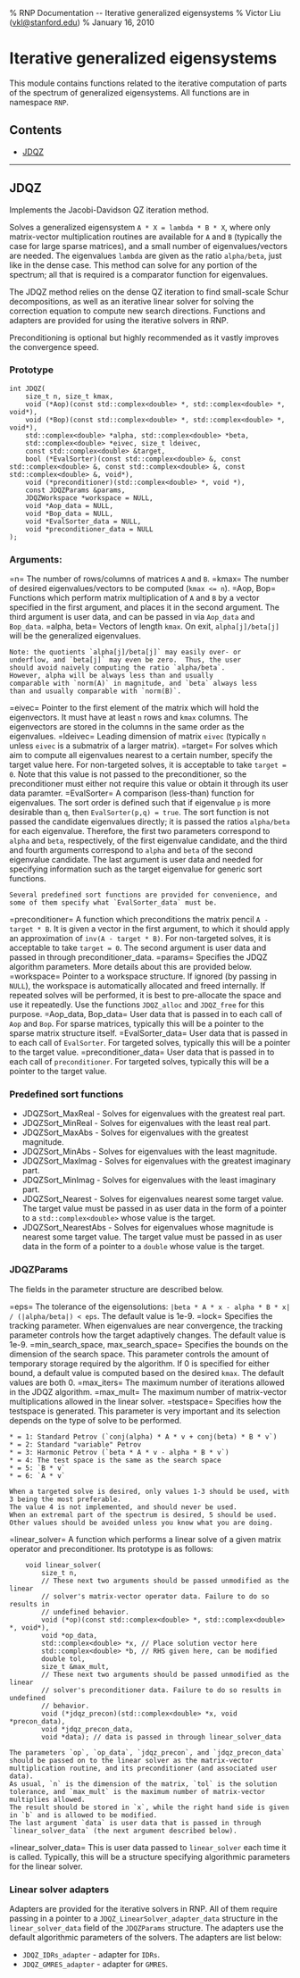 % RNP Documentation -- Iterative generalized eigensystems
% Victor Liu (vkl@stanford.edu)
% January 16, 2010
<style type="text/css">
@import url(rnp.css);
</style>

# Iterative generalized eigensystems

This module contains functions related to the iterative computation of parts of the spectrum of generalized eigensystems.
All functions are in namespace `RNP`.

## Contents

* [JDQZ](#RNP_JDQZ)

---
## JDQZ<a name="RNP_JDQZ" />

Implements the Jacobi-Davidson QZ iteration method.

Solves a generalized eigensystem `A * X = lambda * B * X`, where only matrix-vector multiplication routines are available for `A` and `B` (typically the case for large sparse matrices), and a small number of eigenvalues/vectors are needed.
The eigenvalues `lambda` are given as the ratio `alpha/beta`, just like in the dense case.
This method can solve for any portion of the spectrum; all that is required is a comparator function for eigenvalues.

The JDQZ method relies on the dense QZ iteration to find small-scale Schur decompositions, as well as an iterative linear solver for solving the correction equation to compute new search directions.
Functions and adapters are provided for using the iterative solvers in RNP.

Preconditioning is optional but highly recommended as it vastly improves the convergence speed.

### Prototype

	int JDQZ(
		size_t n, size_t kmax,
		void (*Aop)(const std::complex<double> *, std::complex<double> *, void*),
		void (*Bop)(const std::complex<double> *, std::complex<double> *, void*),
		std::complex<double> *alpha, std::complex<double> *beta,
		std::complex<double> *eivec, size_t ldeivec,
		const std::complex<double> &target,
		bool (*EvalSorter)(const std::complex<double> &, const std::complex<double> &, const std::complex<double> &, const std::complex<double> &, void*),
		void (*preconditioner)(std::complex<double> *, void *),
		const JDQZParams &params,
		JDQZWorkspace *workspace = NULL,
		void *Aop_data = NULL,
		void *Bop_data = NULL,
		void *EvalSorter_data = NULL,
		void *preconditioner_data = NULL
	);

### Arguments:

=n=
	The number of rows/columns of matrices `A` and `B`.
=kmax=
	The number of desired eigenvalues/vectors to be computed (`kmax <= n`).
=Aop, Bop=
	Functions which perform matrix multiplication of `A` and `B` by a vector specified in the first argument, and places it in the second argument.
	The third argument is user data, and can be passed in via `Aop_data` and `Bop_data`.
=alpha, beta=
	Vectors of length `kmax`.
	On exit, `alpha[j]/beta[j]` will be the generalized eigenvalues.

	Note: the quotients `alpha[j]/beta[j]` may easily over- or
	underflow, and `beta[j]` may even be zero.  Thus, the user
	should avoid naively computing the ratio `alpha/beta`.
	However, alpha will be always less than and usually
	comparable with `norm(A)` in magnitude, and `beta` always less
	than and usually comparable with `norm(B)`.
=eivec=
	Pointer to the first element of the matrix which will hold the eigenvectors.
	It must have at least `n` rows and `kmax` columns. The eigenvectors are stored in the columns in the same order as the eigenvalues.
=ldeivec=
	Leading dimension of matrix `eivec` (typically `n` unless `eivec` is a submatrix of a larger matrix).
=target=
	For solves which aim to compute all eigenvalues nearest to a certain number, specify the target value here.
	For non-targeted solves, it is acceptable to take `target = 0`.
	Note that this value is not passed to the preconditioner, so the preconditioner must either not require this value or obtain it through its user data paramter.
=EvalSorter=
	A comparison (less-than) function for eigenvalues. The sort order is defined such that if eigenvalue `p` is more desirable than `q`, then `EvalSorter(p,q) = true`.
	The sort function is not passed the candidate eigenvalues directly; it is passed the ratios `alpha/beta` for each eigenvalue.
	Therefore, the first two parameters correspond to `alpha` and `beta`, respectively, of the first eigenvalue candidate, and the third and fourth arguments correspond to `alpha` and `beta` of the second eigenvalue candidate.
	The last argument is user data and needed for specifying information such as the target eigenvalue for generic sort functions.
	
	Several predefined sort functions are provided for convenience, and some of them specify what `EvalSorter_data` must be.
=preconditioner=
	A function which preconditions the matrix pencil `A - target * B`.
	It is given a vector in the first argument, to which it should apply an approximation of `inv(A - target * B)`.
	For non-targeted solves, it is acceptable to take `target = 0`.
	The second argument is user data and passed in through preconditioner_data.
=params=
	Specifies the JDQZ algorithm parameters. More details about this are provided below.
=workspace=
	Pointer to a workspace structure. If ignored (by passing in `NULL`), the workspace is automatically allocated and freed internally.
	If repeated solves will be performed, it is best to pre-allocate the space and use it repeatedly.
	Use the functions `JDQZ_alloc` and `JDQZ_free` for this purpose.
=Aop_data, Bop_data=
	User data that is passed in to each call of `Aop` and `Bop`. For sparse matrices, typically this will be a pointer to the sparse matrix structure itself.
=EvalSorter_data=
	User data that is passed in to each call of `EvalSorter`. For targeted solves, typically this will be a pointer to the target value.
=preconditioner_data=
	User data that is passed in to each call of `preconditioner`. For targeted solves, typically this will be a pointer to the target value.

### Predefined sort functions

* JDQZSort_MaxReal - Solves for eigenvalues with the greatest real part.
* JDQZSort_MinReal - Solves for eigenvalues with the least real part.
* JDQZSort_MaxAbs - Solves for eigenvalues with the greatest magnitude.
* JDQZSort_MinAbs - Solves for eigenvalues with the least magnitude.
* JDQZSort_MaxImag - Solves for eigenvalues with the greatest imaginary part.
* JDQZSort_MinImag - Solves for eigenvalues with the least imaginary part.
* JDQZSort_Nearest - Solves for eigenvalues nearest some target value. The target value must be passed in as user data in the form of a pointer to a `std::complex<double>` whose value is the target.
* JDQZSort_NearestAbs - Solves for eigenvalues whose magnitude is nearest some target value. The target value must be passed in as user data in the form of a pointer to a `double` whose value is the target.

### JDQZParams

The fields in the parameter structure are described below.

=eps=
	The tolerance of the eigensolutions: `|beta * A * x - alpha * B * x| / (|alpha/beta|) < eps`.
	The default value is 1e-9.
=lock=
	Specifies the tracking parameter.
	When eigenvalues are near convergence, the tracking parameter controls how the target adaptively changes.
	The default value is 1e-9.
=min_search_space, max_search_space=
	Specifies the bounds on the dimension of the search space.
	This parameter controls the amount of temporary storage required by the algorithm.
	If 0 is specified for either bound, a default value is computed based on the desired `kmax`.
	The default values are both 0.
=max_iters=
	The maximum number of iterations allowed in the JDQZ algorithm.
=max_mult=
	The maximum number of matrix-vector multiplications allowed in the linear solver.
=testspace=
	Specifies how the testspace is generated. This parameter is very important and its selection depends on the type of solve to be performed.
	
	* = 1: Standard Petrov (`conj(alpha) * A * v + conj(beta) * B * v`)
	* = 2: Standard "variable" Petrov
	* = 3: Harmonic Petrov (`beta * A * v - alpha * B * v`)
	* = 4: The test space is the same as the search space
	* = 5: `B * v`
	* = 6: `A * v`
	
	When a targeted solve is desired, only values 1-3 should be used, with 3 being the most preferable.
	The value 4 is not implemented, and should never be used.
	When an extremal part of the spectrum is desired, 5 should be used. Other values should be avoided unless you know what you are doing.
=linear_solver=
	A function which performs a linear solve of a given matrix operator and preconditioner.
	Its prototype is as follows:

		void linear_solver(
			size_t n,
			// These next two arguments should be passed unmodified as the linear
			// solver's matrix-vector operator data. Failure to do so results in
			// undefined behavior.
			void (*op)(const std::complex<double> *, std::complex<double> *, void*),
			void *op_data,
			std::complex<double> *x, // Place solution vector here
			std::complex<double> *b, // RHS given here, can be modified
			double tol,
			size_t &max_mult,
			// These next two arguments should be passed unmodified as the linear
			// solver's preconditioner data. Failure to do so results in undefined
			// behavior.
			void (*jdqz_precon)(std::complex<double> *x, void *precon_data),
			void *jdqz_precon_data,
			void *data); // data is passed in through linear_solver_data
	
	The parameters `op`, `op_data`, `jdqz_precon`, and `jdqz_precon_data` should be passed on to the linear solver as the matrix-vector multiplication routine, and its preconditioner (and associated user data).
	As usual, `n` is the dimension of the matrix, `tol` is the solution tolerance, and `max_mult` is the maximum number of matrix-vector multiplies allowed.
	The result should be stored in `x`, while the right hand side is given in `b` and is allowed to be modified.
	The last argument `data` is user data that is passed in through `linear_solver_data` (the next argument described below).
=linear_solver_data=
	This is user data passed to `linear_solver` each time it is called. Typically, this will be a structure specifying algorithmic parameters for the linear solver.

### Linear solver adapters

Adapters are provided for the iterative solvers in RNP.
All of them require passing in a pointer to a `JDQZ_LinearSolver_adapter_data` structure in the `linear_solver_data` field of the `JDQZParams` structure.
The adapters use the default algorithmic parameters of the solvers.
The adapters are list below:

* `JDQZ_IDRs_adapter` - adapter for `IDRs`.
* `JDQZ_GMRES_adapter` - adapter for `GMRES`.

